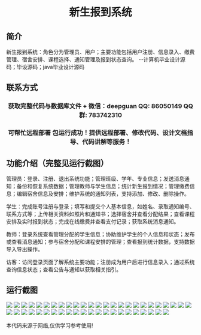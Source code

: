 <p><h1 align="center">新生报到系统</h1></p>

## 简介
新生报到系统：角色分为管理员、用户；主要功能包括用户注册、信息录入、缴费管理、宿舍安排、课程选择、通知管理及报到状态查询。    --计算机毕业设计源码；毕设源码；java毕业设计源码


## 联系方式
<p><h3 align="center">获取完整代码与数据库文件 + 微信：deepguan QQ: 86050149 QQ群: 783742310</h3></p>
<p><h3 align="center">可帮忙远程部署 包运行成功！提供远程部署、修改代码、设计文档指导、代码讲解等服务！</h3></p>

## 功能介绍（完整见运行截图）
管理员：登录、注册、退出系统功能；管理班级、学年、专业信息；发送消息通知；备份和恢复系统数据；管理教师与学生信息；统计新生报到情况；管理缴费信息；编辑宿舍信息及安排；维护系统的通知列表，支持添加、修改、删除操作。

学生：完成账号注册与登录；填写和提交个人基本信息，如姓名、录取通知编号、联系方式等；上传相关资料如照片和通知书；选择宿舍并查看分配结果；查看课程安排及实时报到状态；完成在线缴费并查看支付记录；获取系统消息通知。

教师：登录系统查看管理分配的学生信息；协助维护学生的个人信息和状态；发布或查看消息通知；参与宿舍分配和课程安排的管理；查看报到统计数据，支持数据导入导出操作。

访客：访问登录页面了解系统主要功能；注册成为用户后进行信息录入；通过系统查询信息状态；查看公告与通知以获取相关指引。


## 运行截图
![](https://bs-1329754181.cos.ap-shanghai.myqcloud.com/ssm/NewStudentRegistrationSystem/img/001.jpg)
![](https://bs-1329754181.cos.ap-shanghai.myqcloud.com/ssm/NewStudentRegistrationSystem/img/002.jpg)
![](https://bs-1329754181.cos.ap-shanghai.myqcloud.com/ssm/NewStudentRegistrationSystem/img/003.jpg)
![](https://bs-1329754181.cos.ap-shanghai.myqcloud.com/ssm/NewStudentRegistrationSystem/img/004.jpg)
![](https://bs-1329754181.cos.ap-shanghai.myqcloud.com/ssm/NewStudentRegistrationSystem/img/005.jpg)
![](https://bs-1329754181.cos.ap-shanghai.myqcloud.com/ssm/NewStudentRegistrationSystem/img/006.jpg)
![](https://bs-1329754181.cos.ap-shanghai.myqcloud.com/ssm/NewStudentRegistrationSystem/img/007.jpg)
![](https://bs-1329754181.cos.ap-shanghai.myqcloud.com/ssm/NewStudentRegistrationSystem/img/008.jpg)
![](https://bs-1329754181.cos.ap-shanghai.myqcloud.com/ssm/NewStudentRegistrationSystem/img/009.jpg)
![](https://bs-1329754181.cos.ap-shanghai.myqcloud.com/ssm/NewStudentRegistrationSystem/img/010.jpg)
![](https://bs-1329754181.cos.ap-shanghai.myqcloud.com/ssm/NewStudentRegistrationSystem/img/011.jpg)
![](https://bs-1329754181.cos.ap-shanghai.myqcloud.com/ssm/NewStudentRegistrationSystem/img/012.jpg)
![](https://bs-1329754181.cos.ap-shanghai.myqcloud.com/ssm/NewStudentRegistrationSystem/img/013.jpg)
![](https://bs-1329754181.cos.ap-shanghai.myqcloud.com/ssm/NewStudentRegistrationSystem/img/014.jpg)
![](https://bs-1329754181.cos.ap-shanghai.myqcloud.com/ssm/NewStudentRegistrationSystem/img/015.jpg)
![](https://bs-1329754181.cos.ap-shanghai.myqcloud.com/ssm/NewStudentRegistrationSystem/img/016.jpg)
![](https://bs-1329754181.cos.ap-shanghai.myqcloud.com/ssm/NewStudentRegistrationSystem/img/017.jpg)
![](https://bs-1329754181.cos.ap-shanghai.myqcloud.com/ssm/NewStudentRegistrationSystem/img/018.jpg)
![](https://bs-1329754181.cos.ap-shanghai.myqcloud.com/ssm/NewStudentRegistrationSystem/img/019.jpg)
![](https://bs-1329754181.cos.ap-shanghai.myqcloud.com/ssm/NewStudentRegistrationSystem/img/020.jpg)
![](https://bs-1329754181.cos.ap-shanghai.myqcloud.com/ssm/NewStudentRegistrationSystem/img/021.jpg)
![](https://bs-1329754181.cos.ap-shanghai.myqcloud.com/ssm/NewStudentRegistrationSystem/img/022.jpg)
![](https://bs-1329754181.cos.ap-shanghai.myqcloud.com/ssm/NewStudentRegistrationSystem/img/023.jpg)
![](https://bs-1329754181.cos.ap-shanghai.myqcloud.com/ssm/NewStudentRegistrationSystem/img/024.jpg)
![](https://bs-1329754181.cos.ap-shanghai.myqcloud.com/ssm/NewStudentRegistrationSystem/img/025.jpg)
![](https://bs-1329754181.cos.ap-shanghai.myqcloud.com/ssm/NewStudentRegistrationSystem/img/026.jpg)
![](https://bs-1329754181.cos.ap-shanghai.myqcloud.com/ssm/NewStudentRegistrationSystem/img/027.jpg)
![](https://bs-1329754181.cos.ap-shanghai.myqcloud.com/ssm/NewStudentRegistrationSystem/img/028.jpg)
![](https://bs-1329754181.cos.ap-shanghai.myqcloud.com/ssm/NewStudentRegistrationSystem/img/029.jpg)
![](https://bs-1329754181.cos.ap-shanghai.myqcloud.com/ssm/NewStudentRegistrationSystem/img/030.jpg)
![](https://bs-1329754181.cos.ap-shanghai.myqcloud.com/ssm/NewStudentRegistrationSystem/img/031.jpg)
![](https://bs-1329754181.cos.ap-shanghai.myqcloud.com/ssm/NewStudentRegistrationSystem/img/032.jpg)
![](https://bs-1329754181.cos.ap-shanghai.myqcloud.com/ssm/NewStudentRegistrationSystem/img/033.jpg)
![](https://bs-1329754181.cos.ap-shanghai.myqcloud.com/ssm/NewStudentRegistrationSystem/img/034.jpg)
![](https://bs-1329754181.cos.ap-shanghai.myqcloud.com/ssm/NewStudentRegistrationSystem/img/035.jpg)
![](https://bs-1329754181.cos.ap-shanghai.myqcloud.com/ssm/NewStudentRegistrationSystem/img/036.jpg)
![](https://bs-1329754181.cos.ap-shanghai.myqcloud.com/ssm/NewStudentRegistrationSystem/img/037.jpg)
![](https://bs-1329754181.cos.ap-shanghai.myqcloud.com/ssm/NewStudentRegistrationSystem/img/038.jpg)
![](https://bs-1329754181.cos.ap-shanghai.myqcloud.com/ssm/NewStudentRegistrationSystem/img/039.jpg)
![](https://bs-1329754181.cos.ap-shanghai.myqcloud.com/ssm/NewStudentRegistrationSystem/img/040.jpg)
![](https://bs-1329754181.cos.ap-shanghai.myqcloud.com/ssm/NewStudentRegistrationSystem/img/041.jpg)
![](https://bs-1329754181.cos.ap-shanghai.myqcloud.com/ssm/NewStudentRegistrationSystem/img/042.jpg)
![](https://bs-1329754181.cos.ap-shanghai.myqcloud.com/ssm/NewStudentRegistrationSystem/img/043.jpg)
![](https://bs-1329754181.cos.ap-shanghai.myqcloud.com/ssm/NewStudentRegistrationSystem/img/044.jpg)
![](https://bs-1329754181.cos.ap-shanghai.myqcloud.com/ssm/NewStudentRegistrationSystem/img/045.jpg)
![](https://bs-1329754181.cos.ap-shanghai.myqcloud.com/ssm/NewStudentRegistrationSystem/img/046.jpg)
![](https://bs-1329754181.cos.ap-shanghai.myqcloud.com/ssm/NewStudentRegistrationSystem/img/047.jpg)

<p>本代码来源于网络,仅供学习参考使用!</p>
